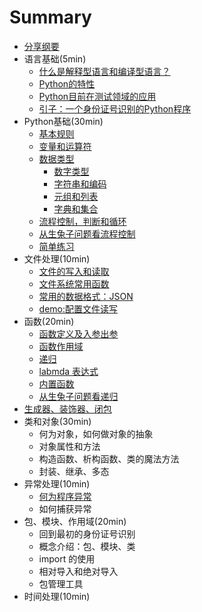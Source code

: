 # Summary

* [分享纲要](README.md)
* 语言基础(5min)
    * [什么是解释型语言和编译型语言？](./docs/语言基础/什么是解释性语言和编译型语言.md)
    * [Python的特性](./docs/语言基础/Python的特性.md)
    * [Python目前在测试领域的应用](./docs/语言基础/Python在测试领域的应用.md)
    * [引子：一个身份证号识别的Python程序](./docs/语言基础/一个身份证号识别的Python程序.md)
* Python基础(30min)
    * [基本规则](./docs/Python基础/基本规则.md)
    * [变量和运算符](./docs/Python基础/变量和运算符.md)
    * [数据类型](./docs/Python基础/数据类型/README.md)
        * [数字类型](./docs/Python基础/数据类型/数字类型.md)
        * [字符串和编码](./docs/Python基础//数据类型/字符串和编码.md)
        * [元组和列表](./docs/Python基础//数据类型/元组和列表.md)
        * [字典和集合](./docs/Python基础//数据类型/字典和集合.md)
    * [流程控制，判断和循环](./docs/Python基础/流程控制.md)
    * [从生兔子问题看流程控制](./docs/Python基础/生兔子问题.md)
    * [简单练习](./docs/Python基础/简单练习.md)
* 文件处理(10min)
    * [文件的写入和读取](./docs/文件处理/文件的写入和读取.md)
    * [文件系统常用函数](./docs/文件处理/文件系统常用函数.md)
    * [常用的数据格式：JSON](./docs/文件处理/常用的数据格式.md)
    * [demo:配置文件读写](./docs/文件处理/demo:配置文件读写.md)
* 函数(20min)
    * [函数定义及入参出参](./docs/函数/函数定义及入参出参.md)
    * [函数作用域](./docs/函数/函数作用域.md)
    * [递归](./docs/函数/递归.md)
    * [labmda 表达式](./docs/函数/lambda表达式.md)
    * [内置函数](./docs/函数/内置函数.md)
    * [从生兔子问题看递归](./docs/函数/从生兔子问题看递归.md)
* [生成器、装饰器、闭包](./docs/生成器、装饰器、闭包.md)
* 类和对象(30min)
    * 何为对象，如何做对象的抽象
    * 对象属性和方法
    * 构造函数、析构函数、类的魔法方法
    * 封装、继承、多态
* 异常处理(10min)
    * [何为程序异常](./docs/异常处理/何为异常处理.md)
    * 如何捕获异常
* 包、模块、作用域(20min)
    * 回到最初的身份证号识别
    * 概念介绍：包、模块、类
    * import 的使用
    * 相对导入和绝对导入
    * 包管理工具
* 时间处理(10min)

